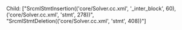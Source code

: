 Child: ["SrcmlStmtInsertion(('core/Solver.cc.xml', '_inter_block', 60), ('core/Solver.cc.xml', 'stmt', 278))", "SrcmlStmtDeletion(('core/Solver.cc.xml', 'stmt', 408))"]